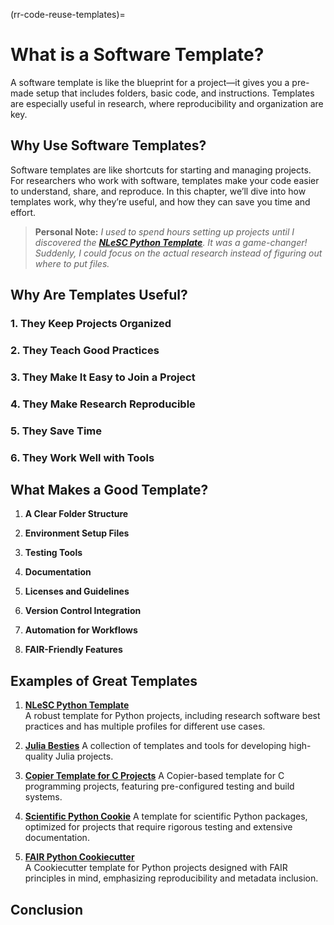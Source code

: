 (rr-code-reuse-templates)=
# What is a Software Template?

A software template is like the blueprint for a project—it gives you a pre-made setup that includes folders, basic code, and instructions. Templates are especially useful in research, where reproducibility and organization are key.

## Why Use Software Templates?

Software templates are like shortcuts for starting and managing projects. For researchers who work with software, templates make your code easier to understand, share, and reproduce. In this chapter, we’ll dive into how templates work, why they’re useful, and how they can save you time and effort.

> **Personal Note:** *I used to spend hours setting up projects until I discovered the [**NLeSC Python Template**](https://github.com/NLeSC/python-template). It was a game-changer! Suddenly, I could focus on the actual research instead of figuring out where to put files.*

## Why Are Templates Useful?

### 1. **They Keep Projects Organized**

### 2. **They Teach Good Practices**

### 3. **They Make It Easy to Join a Project**

### 4. **They Make Research Reproducible**

### 5. **They Save Time**

### 6. **They Work Well with Tools**


## What Makes a Good Template?

1. **A Clear Folder Structure**  

2. **Environment Setup Files**  

3. **Testing Tools**  

4. **Documentation**  

5. **Licenses and Guidelines**  

6. **Version Control Integration**  

7. **Automation for Workflows**  

8. **FAIR-Friendly Features**  


## Examples of Great Templates

1. [**NLeSC Python Template**](https://github.com/NLeSC/python-template)  
    A robust template for Python projects, including research software best practices and has multiple profiles for different use cases.

1. [**Julia Besties**](https://github.com/JuliaBesties)
    A collection of templates and tools for developing high-quality Julia projects.

1. [**Copier Template for C Projects**](https://github.com/jspaaks/copier-template-for-c-projects)
    A Copier-based template for C programming projects, featuring pre-configured testing and build systems.  

1. [**Scientific Python Cookie**](https://github.com/scientific-python/cookie)
    A template for scientific Python packages, optimized for projects that require rigorous testing and extensive documentation.

1. [**FAIR Python Cookiecutter**](https://github.com/Materials-Data-Science-and-Informatics/fair-python-cookiecutter)  
    A Cookiecutter template for Python projects designed with FAIR principles in mind, emphasizing reproducibility and metadata inclusion.

## Conclusion
